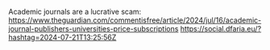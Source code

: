 Academic journals are a lucrative scam: https://www.theguardian.com/commentisfree/article/2024/jul/16/academic-journal-publishers-universities-price-subscriptions https://social.dfaria.eu/?hashtag=2024-07-21T13:25:56Z